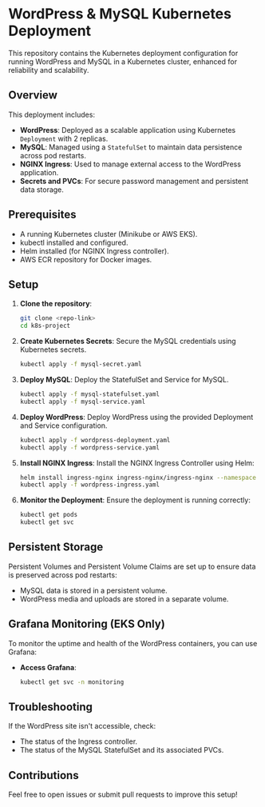 
# WordPress & MySQL Kubernetes Deployment

This repository contains the Kubernetes deployment configuration for running WordPress and MySQL in a Kubernetes cluster, enhanced for reliability and scalability.

## Overview

This deployment includes:
- **WordPress**: Deployed as a scalable application using Kubernetes `Deployment` with 2 replicas.
- **MySQL**: Managed using a `StatefulSet` to maintain data persistence across pod restarts.
- **NGINX Ingress**: Used to manage external access to the WordPress application.
- **Secrets and PVCs**: For secure password management and persistent data storage.

## Prerequisites

- A running Kubernetes cluster (Minikube or AWS EKS).
- kubectl installed and configured.
- Helm installed (for NGINX Ingress controller).
- AWS ECR repository for Docker images.

## Setup

1. **Clone the repository**:
   ```bash
   git clone <repo-link>
   cd k8s-project
   ```

2. **Create Kubernetes Secrets**:
   Secure the MySQL credentials using Kubernetes secrets.
   ```bash
   kubectl apply -f mysql-secret.yaml
   ```

3. **Deploy MySQL**:
   Deploy the StatefulSet and Service for MySQL.
   ```bash
   kubectl apply -f mysql-statefulset.yaml
   kubectl apply -f mysql-service.yaml
   ```

4. **Deploy WordPress**:
   Deploy WordPress using the provided Deployment and Service configuration.
   ```bash
   kubectl apply -f wordpress-deployment.yaml
   kubectl apply -f wordpress-service.yaml
   ```

5. **Install NGINX Ingress**:
   Install the NGINX Ingress Controller using Helm:
   ```bash
   helm install ingress-nginx ingress-nginx/ingress-nginx --namespace ingress-nginx
   kubectl apply -f wordpress-ingress.yaml
   ```

6. **Monitor the Deployment**:
   Ensure the deployment is running correctly:
   ```bash
   kubectl get pods
   kubectl get svc
   ```

## Persistent Storage

Persistent Volumes and Persistent Volume Claims are set up to ensure data is preserved across pod restarts:
- MySQL data is stored in a persistent volume.
- WordPress media and uploads are stored in a separate volume.

## Grafana Monitoring (EKS Only)

To monitor the uptime and health of the WordPress containers, you can use Grafana:
- **Access Grafana**:
   ```bash
   kubectl get svc -n monitoring
   ```

## Troubleshooting

If the WordPress site isn't accessible, check:
- The status of the Ingress controller.
- The status of the MySQL StatefulSet and its associated PVCs.

## Contributions

Feel free to open issues or submit pull requests to improve this setup!
